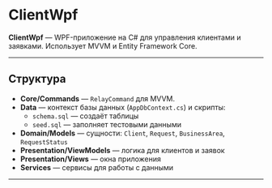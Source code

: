 # ClientWpf

**ClientWpf** — WPF-приложение на C# для управления клиентами и заявками. Использует MVVM и Entity Framework Core.

---

## Структура

- **Core/Commands** — `RelayCommand` для MVVM.
- **Data** — контекст базы данных (`AppDbContext.cs`) и скрипты:
  - `schema.sql` — создаёт таблицы
  - `seed.sql` — заполняет тестовыми данными
- **Domain/Models** — сущности: `Client`, `Request`, `BusinessArea`, `RequestStatus`
- **Presentation/ViewModels** — логика для клиентов и заявок
- **Presentation/Views** — окна приложения
- **Services** — сервисы для работы с данными

---

